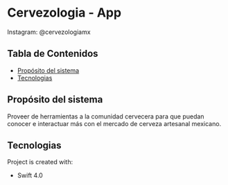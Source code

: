 # Cervezologia - App
Instagram: @cervezologiamx

## Tabla de Contenidos
* [Propósito del sistema](#proposito-del-sistema)
* [Tecnologias](#tecnologias)

## Propósito del sistema
Proveer de herramientas a la comunidad cervecera para que puedan conocer e interactuar más con el mercado de cerveza artesanal mexicano.

## Tecnologias
Project is created with:
* Swift 4.0
